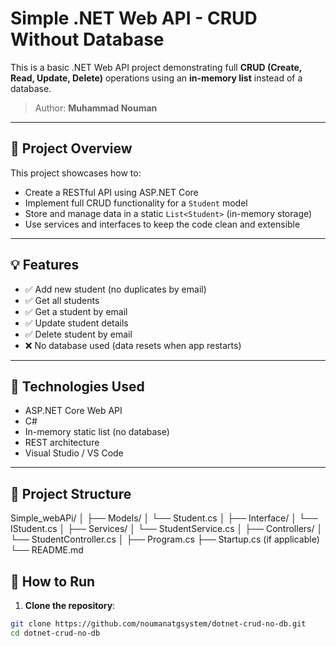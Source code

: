 # Simple .NET Web API - CRUD Without Database

This is a basic .NET Web API project demonstrating full **CRUD (Create, Read, Update, Delete)** operations using an **in-memory list** instead of a database.

> Author: **Muhammad Nouman**

---

## 📌 Project Overview

This project showcases how to:

- Create a RESTful API using ASP.NET Core
- Implement full CRUD functionality for a `Student` model
- Store and manage data in a static `List<Student>` (in-memory storage)
- Use services and interfaces to keep the code clean and extensible

---

## 💡 Features

- ✅ Add new student (no duplicates by email)
- ✅ Get all students
- ✅ Get a student by email
- ✅ Update student details
- ✅ Delete student by email
- ❌ No database used (data resets when app restarts)

---

## 🔧 Technologies Used

- ASP.NET Core Web API
- C#
- In-memory static list (no database)
- REST architecture
- Visual Studio / VS Code

---

## 📁 Project Structure

Simple_webAPi/
│
├── Models/
│ └── Student.cs
│
├── Interface/
│ └── IStudent.cs
│
├── Services/
│ └── StudentService.cs
│
├── Controllers/
│ └── StudentController.cs
│
├── Program.cs
├── Startup.cs (if applicable)
└── README.md


## 🚀 How to Run

1. **Clone the repository**:

```bash
git clone https://github.com/noumanatgsystem/dotnet-crud-no-db.git
cd dotnet-crud-no-db

